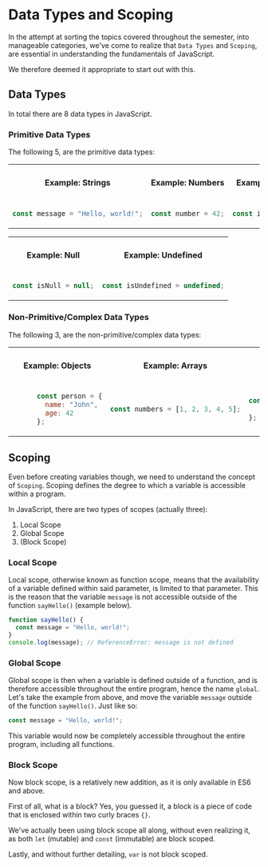 # Data Types and Scoping

In the attempt at sorting the topics covered throughout the semester, into manageable categories, we've come to realize that `Data Types` and `Scoping`, are essential in understanding the fundamentals of JavaScript. 

We therefore deemed it appropriate to start out with this.

## Data Types

In total there are 8 data types in JavaScript.

### Primitive Data Types
The following 5, are the primitive data types:

<table>
  <tr>
    <th><h4>Example: Strings</h4></th>
    <th><h4>Example: Numbers</h4></th>
    <th><h4>Example: Booleans</h4></th>
  </tr>
  <tr>
    <td>

```javascript
const message = "Hello, world!";
```
  </td>
    <td>
      
```javascript
const number = 42;
```
  </td>
    <td>
      
```javascript
const isTrue = true;
```
  </td>
  </tr>
</table>


<table>
  <tr>
    <th><h4>Example: Null</h4></th>
    <th><h4>Example: Undefined</h4></th>
  </tr>
  <tr>
    <td>
      
```javascript
const isNull = null;
```
  </td>
    <td>
      
```javascript
const isUndefined = undefined;
```
  </td>
  </tr>
</table>



### Non-Primitive/Complex Data Types

The following 3, are the non-primitive/complex data types:


<table>
  <tr>
    <th><h4>Example: Objects</h4></th>
    <th><h4>Example: Arrays</h4></th>
    <th><h4>Example: Functions</h4></th>
  </tr>
  <tr>
    <td>

```javascript
      const person = {
        name: "John",
        age: 42
      };
```
  </td>
    <td>
      
```javascript
const numbers = [1, 2, 3, 4, 5];
```
  </td>
    <td>
      
```javascript
const sayHello = function() {
    console.log("Hello, world!");
};
```
  </td>
  </tr>
</table>


## Scoping

Even before creating variables though, we need to understand the concept of `Scoping`.
Scoping defines the degree to which a variable is accessible within a program.

In JavaScript, there are two types of scopes (actually three):

1. Local Scope
2. Global Scope
3. (Block Scope)

### Local Scope

Local scope, otherwise known as function scope, means that the availability of a variable defined within said parameter, is limited to that parameter.
This is the reason that the variable `message` is not accessible outside of the function `sayHello()` (example below).

```javascript
function sayHello() {
  const message = "Hello, world!";
}
console.log(message); // ReferenceError: message is not defined
```


### Global Scope

Global scope is then when a variable is defined outside of a function, and is therefore accessible throughout the entire program, hence the name `global`.
Let's take the example from above, and move the variable `message` outside of the function `sayHello()`.
Just like so:

```javascript
const message = "Hello, world!";
```

This variable would now be completely accessible throughout the entire program, including all functions.



### Block Scope

Now block scope, is a relatively new addition, as it is only available in ES6 and above.

First of all, what is a block?
Yes, you guessed it, a block is a piece of code that is enclosed within two curly braces `{}`.

We've actually been using block scope all along, without even realizing it, as both `let` (mutable) and `const` (immutable) are block scoped.


Lastly, and without further detailing, `var` is not block scoped.



